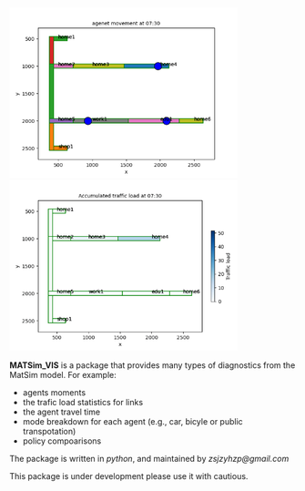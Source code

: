 <img src="etc/animation.gif" width="400" height="300" /> <img src="etc/animation2.gif" width="400" height="300" />

**MATSim_VIS** is a package that provides many types of diagnostics from the MatSim model. For example:

- agents moments
- the trafic load statistics for links
- the agent travel time 
- mode breakdown for each agent (e.g., car, bicyle or public transpotation)
- policy compoarisons

The package is written in _python_, and maintained by _zsjzyhzp@gmail.com_

This package is under development please use it with cautious.
